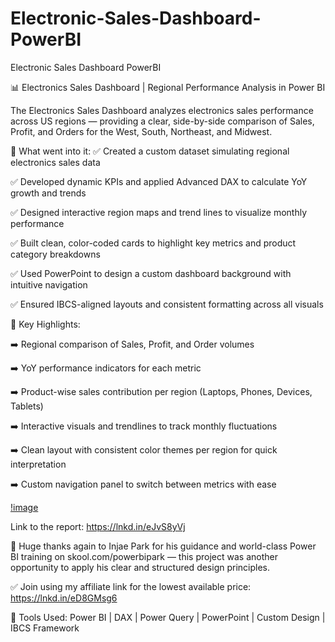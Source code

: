 # Electronic-Sales-Dashboard-PowerBI
Electronic Sales Dashboard PowerBI

📊 Electronics Sales Dashboard | Regional Performance Analysis in Power BI

The Electronics Sales Dashboard analyzes electronics sales performance across US regions — providing a clear, side-by-side comparison of Sales, Profit, and Orders for the West, South, Northeast, and Midwest.

📌 What went into it:
 ✅ Created a custom dataset simulating regional electronics sales data
 
 ✅ Developed dynamic KPIs and applied Advanced DAX to calculate YoY growth and trends
 
 ✅ Designed interactive region maps and trend lines to visualize monthly performance
 
 ✅ Built clean, color-coded cards to highlight key metrics and product category breakdowns
 
 ✅ Used PowerPoint to design a custom dashboard background with intuitive navigation
 
 ✅ Ensured IBCS-aligned layouts and consistent formatting across all visuals

🎯 Key Highlights:
 
 ➡️ Regional comparison of Sales, Profit, and Order volumes
 
 ➡️ YoY performance indicators for each metric
 
 ➡️ Product-wise sales contribution per region (Laptops, Phones, Devices, Tablets)
 
 ➡️ Interactive visuals and trendlines to track monthly fluctuations
 
 ➡️ Clean layout with consistent color themes per region for quick interpretation
 
 ➡️ Custom navigation panel to switch between metrics with ease

 [!image](https://github.com/shreymukh2020/Electronic-Sales-Dashboard-PowerBI/blob/main/Electronic_Sales_Dashboard%20Linkedin.png)

Link to the report: https://lnkd.in/eJvS8yVj

🙌 Huge thanks again to Injae Park for his guidance and world-class Power BI training on skool.com/powerbipark — this project was another opportunity to apply his clear and structured design principles.

 ✅ Join using my affiliate link for the lowest available price: https://lnkd.in/eD8GMsg6

🔧 Tools Used: Power BI | DAX | Power Query | PowerPoint | Custom Design | IBCS Framework
